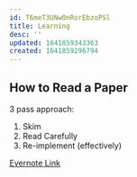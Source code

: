 ```yaml
---
id: T6meT3UNw0nRorEbzoPSl
title: Learning
desc: ''
updated: 1641859343363
created: 1641859296794
---
```

## How to Read a Paper
3 pass approach:
1. Skim
2. Read Carefully
3. Re-implement (effectively)

[Evernote Link](https://www.evernote.com/shard/s101/nl/11122041/e863c6af-c733-42b5-a676-b45d1edeb724?title=How%20to%20read%20a%20paper)
